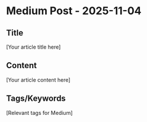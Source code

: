 # Medium Post - 2025-11-04

## Title
[Your article title here]

## Content
[Your article content here]

## Tags/Keywords
[Relevant tags for Medium]
